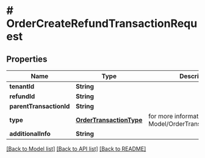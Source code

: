 # # OrderCreateRefundTransactionRequest


## Properties 


Name | Type | Description | Notes
------------ | ------------- | ------------- | -------------
**tenantId**| **String** |   | [optional]
**refundId**| **String** |   | [optional]
**parentTransactionId**| **String** |   | [optional]
**type**| [**OrderTransactionType**](OrderTransactionType.md) |  for more information please, see Model/OrderTransactionType.php  | [optional] [default to OrderTransactionType.UNKNOWN]
**additionalInfo**| **String** |   | [optional]


[[Back to Model list]](../../README.md#models) [[Back to API list]](../../README.md#endpoints) [[Back to README]](../../README.md)

